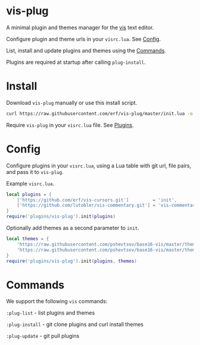 # vis-plug

A minimal plugin and themes manager for the [vis](https://github.com/martanne/vis) text editor.

Configure plugin and theme urls in your `visrc.lua`. See [Config](#config). 

List, install and update plugins and themes using the [Commands](#commands). 

Plugins are required at startup after calling `plug-install`.

# Install

Download `vis-plug` manually or use this install script. 

```bash
curl https://raw.githubusercontent.com/erf/vis-plug/master/init.lua -o $HOME/.config/vis/plugins/vis-plug/init.lua --create-dirs
```

Require `vis-plug` in your `visrc.lua` file. See [Plugins](https://github.com/martanne/vis/wiki/Plugins).

# Config

Configure plugins in your `visrc.lua`, using a Lua table with git url, file pairs, and pass it to `vis-plug`. 

Example `visrc.lua`.

```lua
local plugins = {
	['https://github.com/erf/vis-cursors.git']         = 'init',
	['https://github.com/lutobler/vis-commentary.git'] = 'vis-commentary',
}
require('plugins/vis-plug').init(plugins)
```

Optionally add themes as a second parameter to `init`.

```lua
local themes = {
	'https://raw.githubusercontent.com/pshevtsov/base16-vis/master/themes/base16-summerfruit-light.lua',
	'https://raw.githubusercontent.com/pshevtsov/base16-vis/master/themes/base16-unikitty-light.lua',
}
require('plugins/vis-plug').init(plugins, themes)
```

# Commands

We support the following `vis` commands:

`:plug-list` - list plugins and themes

`:plug-install` - git clone plugins and curl install themes

`:plug-update` - git pull plugins


